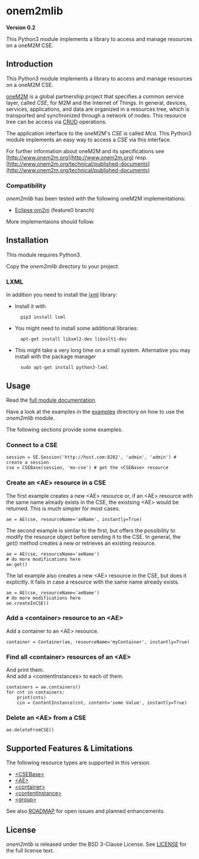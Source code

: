 # onem2mlib
**Version 0.2**

This Python3 module implements a library to access and manage resources on a oneM2M CSE.

## Introduction

This Python3 module implements a library to access and manage resources on a oneM2M CSE.

[oneM2M](http://www.onem2m.org) is a global partnership project that specifies a common service layer, called *CSE*, for M2M and the Internet of Things. In general, devices, services, applications, and data are organized in a resources tree, which is transported and synchronized through a network of nodes. This resource tree can be access via [CRUD](https://en.wikipedia.org/wiki/Create,_read,_update_and_delete) operations. 

The application interface to the oneM2M's *CSE* is called *Mca*. This Python3 module implements an easy way to access a *CSE* via this interface.

For further information about oneM2M and its specifications see [http://www.onem2m.org](http://www.onem2m.org) resp. [http://www.onem2m.org/technical/published-documents](http://www.onem2m.org/technical/published-documents)

### Compatibility

*onem2mlib* has been tested with the following oneM2M implementations:

-  [Eclipse om2m](http://www.eclipse.org/om2m/) (feature0 branch)

More implementaions should follow.

## Installation

This module requires Python3.

Copy the *onem2mlib* directory to your project.

### LXML
In addition you need to install the [lxml](http://lxml.de) library:

- Install it with

		pip3 install lxml

- You might need to install some additional libraries:

		apt-get install libxml2-dev libxslt1-dev

- This might take a very long time on a small system. Alternative you may install with the package manager

		sudo apt-get install python3-lxml


## Usage

Read the [full module documentation](http://htmlpreview.github.io/?https://raw.githubusercontent.com/ankraft/onem2mlib/master/doc/onem2mlib/index.html).

Have a look at the examples in the [examples](./examples) directory on how to use the *onem2mlib* module.

The following sections provide some examples.

### Connect to a CSE

	session = SE.Session('http://host.com:8282', 'admin', 'admin') # create a session
	cse = CSEBase(session, 'mn-cse') # get the <CSEBase> resource

### Create an &lt;AE> resource in a CSE

The first example creates a new &lt;AE> resource or, if an &lt;AE> resource with the same name already exists in the CSE, the existsing &lt;AE> would be returned. This is much simpler for most cases.

	ae = AE(cse, resourceName='aeName', instantly=True)

The second example is similar to the first, but offers the possibility to modify the resource object before sending it to the CSE.
In general, the *get()* method creates a new or retrieves an existing resource.

	ae = AE(cse, resourceName='aeName')
	# do more modifications here
	ae.get()

The lat example also creates a new &lt;AE> resource in the CSE, but does it explicitly. It fails in case a resource with the same name already exists.

	ae = AE(cse, resourceName='aeName')
	# do more modifications here
	ae.createInCSE()

### Add a &lt;container> resource to an &lt;AE>
Add a container to an &lt;AE> resource.

	container = Container(ae, resourceName='myContainer', instantly=True)

### Find all &lt;container> resources of an &lt;AE>
And print them.  
And add a &lt;contentInstances> to each of them.
	
	containers = ae.containers()
	for cnt in containers:
		print(cnts)
		cin = ContentInstance(cnt, content='some Value', instantly=True)


### Delete an &lt;AE> from a CSE

	ae.deleteFromCSE()

## Supported Features & Limitations
The following resource types are supported in this version.

- [&lt;CSEBase>](http://htmlpreview.github.io/?https://raw.githubusercontent.com/ankraft/onem2mlib/master/doc/onem2mlib/resources.m.html#onem2mlib.resources.CSEBase)
- [&lt;AE>](http://htmlpreview.github.io/?https://raw.githubusercontent.com/ankraft/onem2mlib/master/doc/onem2mlib/resources.m.html#onem2mlib.resources.AE)
- [&lt;container>](http://htmlpreview.github.io/?https://raw.githubusercontent.com/ankraft/onem2mlib/master/doc/onem2mlib/resources.m.html#onem2mlib.resources.Container)
- [&lt;contentInstance>](http://htmlpreview.github.io/?https://raw.githubusercontent.com/ankraft/onem2mlib/master/doc/onem2mlib/resources.m.html#onem2mlib.resources.ContentInstance)
- [&lt;group>](http://htmlpreview.github.io/?https://raw.githubusercontent.com/ankraft/onem2mlib/master/doc/onem2mlib/resources.m.html#onem2mlib.resources.Group)

See also [ROADMAP](ROADMAP.md) for open issues and planned enhancements.

## License

*onem2mlib* is released under the BSD 3-Clause License. 
See [LICENSE](./LICENSE) for the full license text.
